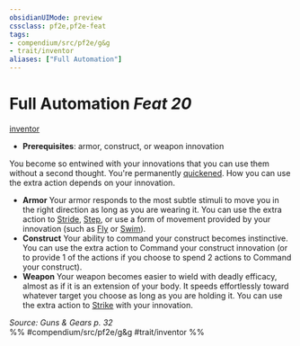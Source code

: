 ```yaml
---
obsidianUIMode: preview
cssclass: pf2e,pf2e-feat
tags:
- compendium/src/pf2e/g&g
- trait/inventor
aliases: ["Full Automation"]
---
```

# Full Automation  *Feat 20*  
[inventor](/rules/traits/inventor-g-g.md)  

- **Prerequisites**: armor, construct, or weapon innovation

You become so entwined with your innovations that you can use them without a second thought. You're permanently [quickened](/rules/conditions.md#Quickened). How you can use the extra action depends on your innovation.

- **Armor** Your armor responds to the most subtle stimuli to move you in the right direction as long as you are wearing it. You can use the extra action to [Stride](/rules/actions/stride.md), [Step](/rules/actions/step.md), or use a form of movement provided by your innovation (such as [Fly](/rules/actions/fly.md) or [Swim](/rules/actions/swim.md)).
- **Construct** Your ability to command your construct becomes instinctive. You can use the extra action to Command your construct innovation (or to provide 1 of the actions if you choose to spend 2 actions to Command your construct).
- **Weapon** Your weapon becomes easier to wield with deadly efficacy, almost as if it is an extension of your body. It speeds effortlessly toward whatever target you choose as long as you are holding it. You can use the extra action to [Strike](/rules/actions/strike.md) with your innovation.

*Source: Guns & Gears p. 32*  
%% #compendium/src/pf2e/g&g #trait/inventor %%